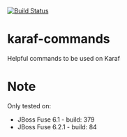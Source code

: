 [![Build Status](https://travis-ci.org/garethahealy/karaf-commands.svg?branch=master)](https://travis-ci.org/garethahealy/karaf-commands)

# karaf-commands
Helpful commands to be used on Karaf

# Note
Only tested on:
- JBoss Fuse 6.1 - build: 379
- JBoss Fuse 6.2.1 - build: 84
